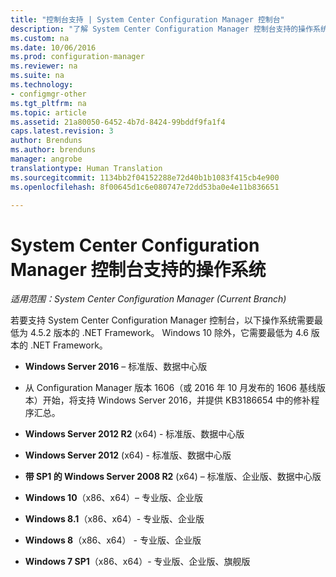 ```yaml
---
title: "控制台支持 | System Center Configuration Manager 控制台"
description: "了解 System Center Configuration Manager 控制台支持的操作系统。"
ms.custom: na
ms.date: 10/06/2016
ms.prod: configuration-manager
ms.reviewer: na
ms.suite: na
ms.technology:
- configmgr-other
ms.tgt_pltfrm: na
ms.topic: article
ms.assetid: 21a80050-6452-4b7d-8424-99bddf9fa1f4
caps.latest.revision: 3
author: Brenduns
ms.author: brenduns
manager: angrobe
translationtype: Human Translation
ms.sourcegitcommit: 1134bb2f04152288e72d40b1b1083f415cb4e900
ms.openlocfilehash: 8f00645d1c6e080747e72dd53ba0e4e11b836651

---
```

# <a name="supported-operating-systems-for-system-center-configuration-manager-consoles"></a>System Center Configuration Manager 控制台支持的操作系统

*适用范围：System Center Configuration Manager (Current Branch)*


 若要支持 System Center Configuration Manager 控制台，以下操作系统需要最低为 4.5.2 版本的 .NET Framework。 Windows 10 除外，它需要最低为 4.6 版本的 .NET Framework。  

-   **Windows Server 2016** – 标准版、数据中心版  
  - 从 Configuration Manager 版本 1606（或 2016 年 10 月发布的 1606 基线版本）开始，将支持 Windows Server 2016，并提供 KB3186654 中的修补程序汇总。  


-   **Windows Server 2012 R2** (x64) - 标准版、数据中心版  

-   **Windows Server 2012** (x64) - 标准版、数据中心版  

-   **带 SP1 的 Windows Server 2008 R2** (x64) – 标准版、企业版、数据中心版  

-   **Windows 10**（x86、x64）– 专业版、企业版  

-   **Windows 8.1**（x86、x64）- 专业版、企业版  

-   **Windows 8**（x86、x64） - 专业版、企业版  

-   **Windows 7 SP1**（x86、x64）- 专业版、企业版、旗舰版  



<!--HONumber=Nov16_HO1-->


